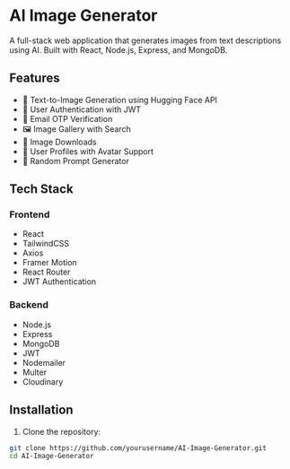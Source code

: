 # AI Image Generator

A full-stack web application that generates images from text descriptions using AI. Built with React, Node.js, Express, and MongoDB.

## Features

- 🎨 Text-to-Image Generation using Hugging Face API
- 👤 User Authentication with JWT
- 📧 Email OTP Verification
- 🖼️ Image Gallery with Search
- 💾 Image Downloads
- 👤 User Profiles with Avatar Support
- 🎲 Random Prompt Generator

## Tech Stack

### Frontend
- React
- TailwindCSS
- Axios
- Framer Motion
- React Router
- JWT Authentication

### Backend
- Node.js
- Express
- MongoDB
- JWT
- Nodemailer
- Multer
- Cloudinary

## Installation

1. Clone the repository:
```bash
git clone https://github.com/yourusername/AI-Image-Generator.git
cd AI-Image-Generator
